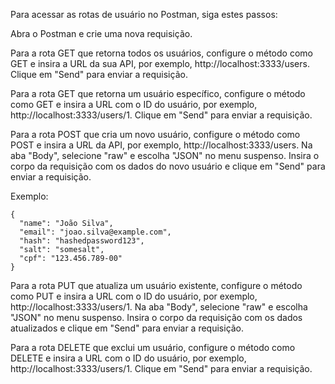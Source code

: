 Para acessar as rotas de usuário no Postman, siga estes passos:

Abra o Postman e crie uma nova requisição.

Para a rota GET que retorna todos os usuários, configure o método como GET e insira a URL da sua API, por exemplo, http://localhost:3333/users. Clique em "Send" para enviar a requisição.

Para a rota GET que retorna um usuário específico, configure o método como GET e insira a URL com o ID do usuário, por exemplo, http://localhost:3333/users/1. Clique em "Send" para enviar a requisição.

Para a rota POST que cria um novo usuário, configure o método como POST e insira a URL da API, por exemplo, http://localhost:3333/users. Na aba "Body", selecione "raw" e escolha "JSON" no menu suspenso. Insira o corpo da requisição com os dados do novo usuário e clique em "Send" para enviar a requisição.

Exemplo:

```
{
  "name": "João Silva",
  "email": "joao.silva@example.com",
  "hash": "hashedpassword123",
  "salt": "somesalt",
  "cpf": "123.456.789-00"
}

```

Para a rota PUT que atualiza um usuário existente, configure o método como PUT e insira a URL com o ID do usuário, por exemplo, http://localhost:3333/users/1. Na aba "Body", selecione "raw" e escolha "JSON" no menu suspenso. Insira o corpo da requisição com os dados atualizados e clique em "Send" para enviar a requisição.

Para a rota DELETE que exclui um usuário, configure o método como DELETE e insira a URL com o ID do usuário, por exemplo, http://localhost:3333/users/1. Clique em "Send" para enviar a requisição.